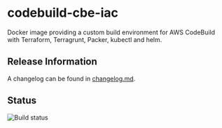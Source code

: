 # codebuild-cbe-iac

Docker image providing a custom build environment for AWS CodeBuild with Terraform, Terragrunt, Packer, kubectl and helm.

## Release Information

A changelog can be found in [changelog.md](changelog.md).

## Status

![Build status](https://codebuild.eu-west-1.amazonaws.com/badges?uuid=eyJlbmNyeXB0ZWREYXRhIjoiSXhEZjR4ckZxQnpsWWVIbXZNbWhob3JNUStVR2NYUFR4bEdBYW5zNmVTbjhoTGI4aWowK3dDZmxFcVdlcS9WNDgyNGU3dlEwS1BrZVljb2kzbWJtOTdvPSIsIml2UGFyYW1ldGVyU3BlYyI6Ik9pU0RZUzR0ZWJpdnkvRWciLCJtYXRlcmlhbFNldFNlcmlhbCI6MX0%3D&branch=main)

